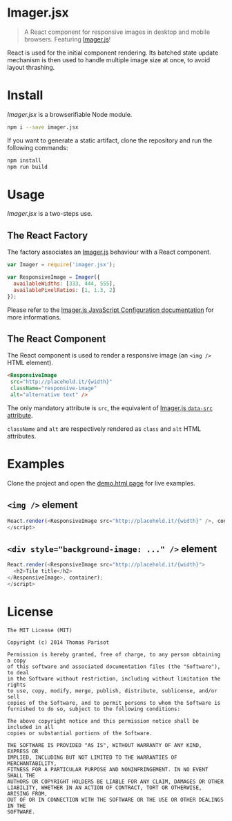 # Imager.jsx

> A React component for responsive images in desktop and mobile browsers. Featuring [Imager.js](https://github.com/BBC-News/Imager.js)!

React is used for the initial component rendering.
Its batched state update mechanism is then used to handle multiple image size at once, to avoid layout thrashing.

# Install

*Imager.jsx* is a browserifiable Node module.

```bash
npm i --save imager.jsx
```

If you want to generate a static artifact, clone the repository and run the following commands:

```bash
npm install
npm run build
```

# Usage

*Imager.jsx* is a two-steps use.

## The React Factory

The factory associates an [Imager.js](https://github.com/BBC-News/Imager.js) behaviour with a React component.

```js
var Imager = require('imager.jsx');

var ResponsiveImage = Imager({
  availableWidths: [333, 444, 555],
  availablePixelRatios: [1, 1.3, 2]
});
```

Please refer to the [Imager.js JavaScript Configuration documentation](https://github.com/BBC-News/Imager.js#javascript-configuration) for more informations.

## The React Component

The React component is used to render a responsive image (an `<img />` HTML element).

```html
<ResponsiveImage
 src="http://placehold.it/{width}"
 className="responsive-image"
 alt="alternative text" />
```

The only mandatory attribute is `src`, the equivalent of [Imager.js `data-src` attribute](https://github.com/BBC-News/Imager.js#data-src).

`className` and `alt` are respectively rendered as `class` and `alt` HTML attributes.

# Examples

Clone the project and open the [demo.html page](demo/index.html) for live examples.

## `<img />` element

```js
React.render(<ResponsiveImage src="http://placehold.it/{width}" />, container);
</script>
```

## `<div style="background-image: ..." />` element

```js
React.render(<ResponsiveImage src="http://placehold.it/{width}">
  <h2>Tile title</h2>
</ResponsiveImage>, container);
</script>
```


# License

    The MIT License (MIT)

    Copyright (c) 2014 Thomas Parisot

    Permission is hereby granted, free of charge, to any person obtaining a copy
    of this software and associated documentation files (the "Software"), to deal
    in the Software without restriction, including without limitation the rights
    to use, copy, modify, merge, publish, distribute, sublicense, and/or sell
    copies of the Software, and to permit persons to whom the Software is
    furnished to do so, subject to the following conditions:

    The above copyright notice and this permission notice shall be included in all
    copies or substantial portions of the Software.

    THE SOFTWARE IS PROVIDED "AS IS", WITHOUT WARRANTY OF ANY KIND, EXPRESS OR
    IMPLIED, INCLUDING BUT NOT LIMITED TO THE WARRANTIES OF MERCHANTABILITY,
    FITNESS FOR A PARTICULAR PURPOSE AND NONINFRINGEMENT. IN NO EVENT SHALL THE
    AUTHORS OR COPYRIGHT HOLDERS BE LIABLE FOR ANY CLAIM, DAMAGES OR OTHER
    LIABILITY, WHETHER IN AN ACTION OF CONTRACT, TORT OR OTHERWISE, ARISING FROM,
    OUT OF OR IN CONNECTION WITH THE SOFTWARE OR THE USE OR OTHER DEALINGS IN THE
    SOFTWARE.

